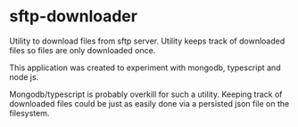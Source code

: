 # sftp-downloader
Utility to download files from sftp server. Utility keeps track of downloaded files so files are only downloaded once. 

This application was created to experiment with mongodb, typescript and node js.

Mongodb/typescript is probably overkill for such a utility. Keeping track of downloaded files could be just as easily done via a persisted json file on the filesystem.
